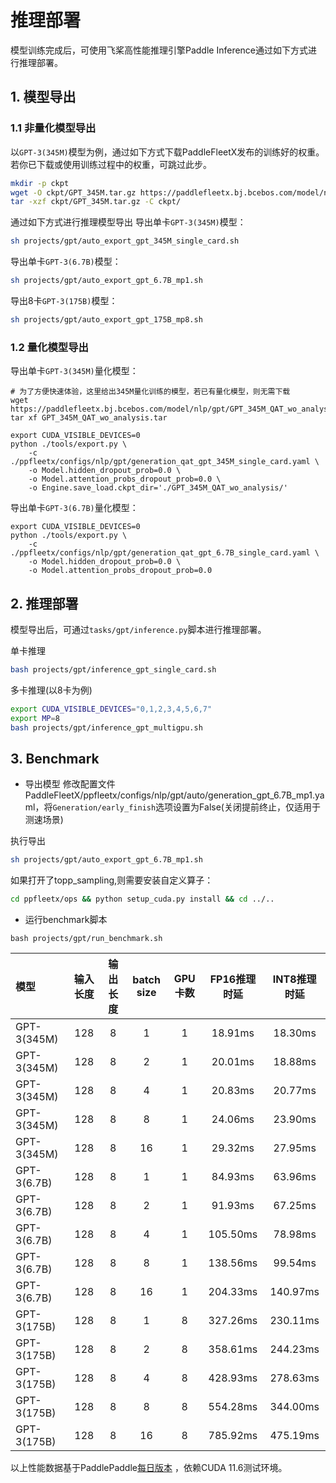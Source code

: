 
# 推理部署

模型训练完成后，可使用飞桨高性能推理引擎Paddle Inference通过如下方式进行推理部署。

## 1. 模型导出

### 1.1 非量化模型导出

以`GPT-3(345M)`模型为例，通过如下方式下载PaddleFleetX发布的训练好的权重。若你已下载或使用训练过程中的权重，可跳过此步。

```bash
mkdir -p ckpt
wget -O ckpt/GPT_345M.tar.gz https://paddlefleetx.bj.bcebos.com/model/nlp/gpt/GPT_345M.tar.gz
tar -xzf ckpt/GPT_345M.tar.gz -C ckpt/
```

通过如下方式进行推理模型导出
导出单卡`GPT-3(345M)`模型：
```bash
sh projects/gpt/auto_export_gpt_345M_single_card.sh
```

导出单卡`GPT-3(6.7B)`模型：
```bash
sh projects/gpt/auto_export_gpt_6.7B_mp1.sh
```

导出8卡`GPT-3(175B)`模型：
```bash
sh projects/gpt/auto_export_gpt_175B_mp8.sh
```

### 1.2 量化模型导出

导出单卡`GPT-3(345M)`量化模型：

```shell
# 为了方便快速体验，这里给出345M量化训练的模型，若已有量化模型，则无需下载
wget https://paddlefleetx.bj.bcebos.com/model/nlp/gpt/GPT_345M_QAT_wo_analysis.tar
tar xf GPT_345M_QAT_wo_analysis.tar

export CUDA_VISIBLE_DEVICES=0
python ./tools/export.py \
    -c ./ppfleetx/configs/nlp/gpt/generation_qat_gpt_345M_single_card.yaml \
    -o Model.hidden_dropout_prob=0.0 \
    -o Model.attention_probs_dropout_prob=0.0 \
    -o Engine.save_load.ckpt_dir='./GPT_345M_QAT_wo_analysis/'
```

导出单卡`GPT-3(6.7B)`量化模型：

```shell
export CUDA_VISIBLE_DEVICES=0
python ./tools/export.py \
    -c ./ppfleetx/configs/nlp/gpt/generation_qat_gpt_6.7B_single_card.yaml \
    -o Model.hidden_dropout_prob=0.0 \
    -o Model.attention_probs_dropout_prob=0.0
```

## 2. 推理部署

模型导出后，可通过`tasks/gpt/inference.py`脚本进行推理部署。

单卡推理
```bash
bash projects/gpt/inference_gpt_single_card.sh
```

多卡推理(以8卡为例)

```bash
export CUDA_VISIBLE_DEVICES="0,1,2,3,4,5,6,7"
export MP=8
bash projects/gpt/inference_gpt_multigpu.sh
```


## 3. Benchmark
- 导出模型
修改配置文件
PaddleFleetX/ppfleetx/configs/nlp/gpt/auto/generation_gpt_6.7B_mp1.yaml，将`Generation/early_finish`选项设置为False(关闭提前终止，仅适用于测速场景)

执行导出
```bash
sh projects/gpt/auto_export_gpt_6.7B_mp1.sh
```
如果打开了topp_sampling,则需要安装自定义算子：
```bash
cd ppfleetx/ops && python setup_cuda.py install && cd ../..
```

- 运行benchmark脚本
```
bash projects/gpt/run_benchmark.sh
```

| 模型          | 输入长度 | 输出长度 | batch size | GPU卡数 | FP16推理时延 | INT8推理时延 |
| :------------ | :------: | :------: | :--------: | :-----: | :----------: | :----------: |
| GPT-3(345M)   |    128   |    8     |     1      |    1    |   18.91ms    |   18.30ms    |
| GPT-3(345M)   |    128   |    8     |     2      |    1    |   20.01ms    |   18.88ms    |
| GPT-3(345M)   |    128   |    8     |     4      |    1    |   20.83ms    |   20.77ms    |
| GPT-3(345M)   |    128   |    8     |     8      |    1    |   24.06ms    |   23.90ms    |
| GPT-3(345M)   |    128   |    8     |    16      |    1    |   29.32ms    |   27.95ms    |
| GPT-3(6.7B)   |    128   |    8     |     1      |    1    |   84.93ms    |   63.96ms    |
| GPT-3(6.7B)   |    128   |    8     |     2      |    1    |   91.93ms    |   67.25ms    |
| GPT-3(6.7B)   |    128   |    8     |     4      |    1    |   105.50ms   |   78.98ms    |
| GPT-3(6.7B)   |    128   |    8     |     8      |    1    |   138.56ms   |   99.54ms    |
| GPT-3(6.7B)   |    128   |    8     |    16      |    1    |   204.33ms   |   140.97ms   |
| GPT-3(175B)   |    128   |    8     |     1      |    8    |   327.26ms   |   230.11ms   |
| GPT-3(175B)   |    128   |    8     |     2      |    8    |   358.61ms   |   244.23ms   |
| GPT-3(175B)   |    128   |    8     |     4      |    8    |   428.93ms   |   278.63ms   |
| GPT-3(175B)   |    128   |    8     |     8      |    8    |   554.28ms   |   344.00ms   |
| GPT-3(175B)   |    128   |    8     |    16      |    8    |   785.92ms   |   475.19ms   |

以上性能数据基于PaddlePaddle[每日版本](https://www.paddlepaddle.org.cn/documentation/docs/zh/install/Tables.html#whl-develop) ，依赖CUDA 11.6测试环境。
